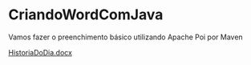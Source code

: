 # CriandoWordComJava
 Vamos fazer o preenchimento básico utilizando Apache Poi por Maven
 
[HistoriaDoDia.docx](https://github.com/DanielEloy/CriandoWordComJava/files/9760291/HistoriaDoDia.docx)
